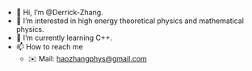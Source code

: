 - 👋 Hi, I’m @Derrick-Zhang.
- 👀 I’m interested in high energy theoretical physics and mathematical physics.
- 🌱 I’m currently learning C++.
- 📫 How to reach me
  - ✉️ Mail: haozhangphys@gmail.com

<!---
Derrick-Zhang/Derrick-Zhang is a ✨ special ✨ repository because its `README.md` (this file) appears on your GitHub profile.
You can click the Preview link to take a look at your changes.
--->
